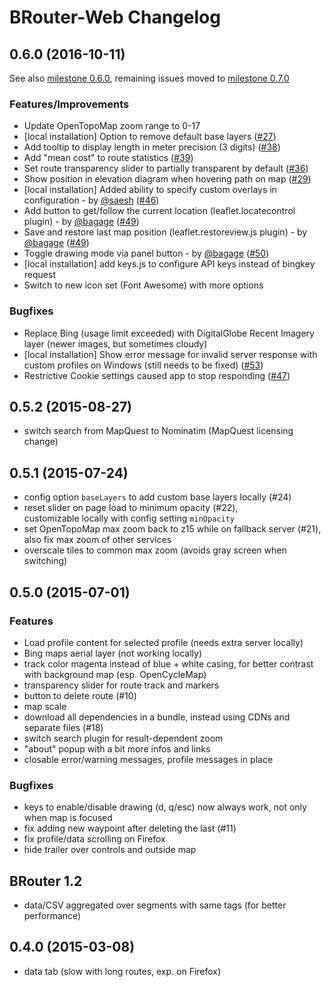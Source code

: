 BRouter-Web Changelog
=====================

## 0.6.0 (2016-10-11)

See also [milestone 0.6.0](https://github.com/nrenner/brouter-web/milestone/1?closed=1), remaining issues moved to [milestone 0.7.0](https://github.com/nrenner/brouter-web/milestone/4)

### Features/Improvements

* Update OpenTopoMap zoom range to 0-17
* [local installation] Option to remove default base layers ([#27](https://github.com/nrenner/brouter-web/issues/27))
* Add tooltip to display length in meter precision (3 digits) ([#38](https://github.com/nrenner/brouter-web/issues/38))
* Add "mean cost" to route statistics ([#39](https://github.com/nrenner/brouter-web/issues/39))
* Set route transparency slider to partially transparent by default ([#36](https://github.com/nrenner/brouter-web/issues/36))
* Show position in elevation diagram when hovering path on map ([#29](https://github.com/nrenner/brouter-web/issues/29))
* [local installation] Added ability to specify custom overlays in configuration - by [@saesh](https://github.com/saesh) ([#46](https://github.com/nrenner/brouter-web/pull/46))
* Add button to get/follow the current location (leaflet.locatecontrol plugin) - by [@bagage](https://github.com/bagage) ([#49](https://github.com/nrenner/brouter-web/pull/49))
* Save and restore last map position (leaflet.restoreview.js plugin) - by [@bagage](https://github.com/bagage) ([#49](https://github.com/nrenner/brouter-web/pull/49))
* Toggle drawing mode via panel button - by [@bagage](https://github.com/bagage) ([#50](https://github.com/nrenner/brouter-web/pull/50))
* [local installation] add keys.js to configure API keys instead of bingkey request
* Switch to new icon set (Font Awesome) with more options

### Bugfixes

* Replace Bing (usage limit exceeded) with DigitalGlobe Recent Imagery layer (newer images, but sometimes cloudy) 
* [local installation] Show error message for invalid server response with custom profiles on Windows (still needs to be fixed) ([#53](https://github.com/nrenner/brouter-web/issues/53))
* Restrictive Cookie settings caused app to stop responding ([#47](https://github.com/nrenner/brouter-web/issues/47))

## 0.5.2 (2015-08-27)

* switch search from MapQuest to Nominatim (MapQuest licensing change)

## 0.5.1 (2015-07-24)

* config option ``baseLayers`` to add custom base layers locally (#24)
* reset slider on page load to minimum opacity (#22),  
  customizable locally with config setting ``minOpacity``
* set OpenTopoMap max zoom back to z15 while on fallback server (#21),  
  also fix max zoom of other services
* overscale tiles to common max zoom (avoids gray screen when switching)

## 0.5.0 (2015-07-01)

### Features

* Load profile content for selected profile (needs extra server locally)
* Bing maps aerial layer (not working locally)
* track color magenta instead of blue + white casing, for better contrast  
  with background map (esp. OpenCycleMap)
* transparency slider for route track and markers
* button to delete route (#10)
* map scale
* download all dependencies in a bundle, instead using CDNs and separate files (#18)
* switch search plugin for result-dependent zoom
* "about" popup with a bit more infos and links
* closable error/warning messages, profile messages in place

### Bugfixes

* keys to enable/disable drawing (d, q/esc) now always work, not only when map is focused
* fix adding new waypoint after deleting the last (#11)
* fix profile/data scrolling on Firefox
* hide trailer over controls and outside map


## BRouter 1.2

* data/CSV aggregated over segments with same tags (for better performance)

## 0.4.0 (2015-03-08)

* data tab (slow with long routes, exp. on Firefox)
